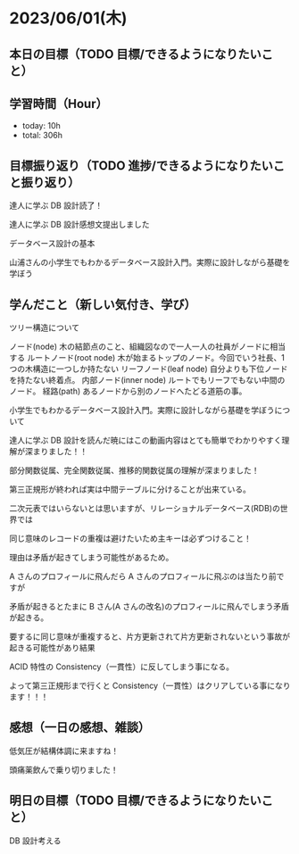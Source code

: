 # 2023/06/01(木)

## 本日の目標（TODO 目標/できるようになりたいこと）

## 学習時間（Hour）

- today: 10h
- total: 306h

## 目標振り返り（TODO 進捗/できるようになりたいこと振り返り）

達人に学ぶ DB 設計読了！

達人に学ぶ DB 設計感想文提出しました

データベース設計の基本

山浦さんの小学生でもわかるデータベース設計入門。実際に設計しながら基礎を学ぼう

## 学んだこと（新しい気付き、学び）

ツリー構造について

ノード(node) 木の結節点のこと、組織図なので一人一人の社員がノードに相当する
ルートノード(root node) 木が始まるトップのノード。今回でいう社長、1 つの木構造に一つしか持たない
リーフノード(leaf node) 自分よりも下位ノードを持たない終着点。
内部ノード(inner node) ルートでもリーフでもない中間のノード。
経路(path) あるノードから別のノードへたどる道筋の事。

小学生でもわかるデータベース設計入門。実際に設計しながら基礎を学ぼうについて

達人に学ぶ DB 設計を読んだ暁にはこの動画内容はとても簡単でわかりやすく理解が深まりました！！

部分関数従属、完全関数従属、推移的関数従属の理解が深まりました！

第三正規形が終われば実は中間テーブルに分けることが出来ている。

二次元表ではいらないとは思いますが、リレーショナルデータベース(RDB)の世界では

同じ意味のレコードの重複は避けたいため主キーは必ずつけること！

理由は矛盾が起きてしまう可能性があるため。

A さんのプロフィールに飛んだら A さんのプロフィールに飛ぶのは当たり前ですが

矛盾が起きるとたまに B さん(A さんの改名)のプロフィールに飛んでしまう矛盾が起きる。

要するに同じ意味が重複すると、片方更新されて片方更新されないという事故が起きる可能性があり結果

ACID 特性の Consistency（一貫性）に反してしまう事になる。

よって第三正規形まで行くと Consistency（一貫性）はクリアしている事になります！！！

## 感想（一日の感想、雑談）

低気圧が結構体調に来ますね！

頭痛薬飲んで乗り切りました！

## 明日の目標（TODO 目標/できるようになりたいこと）

DB 設計考える
